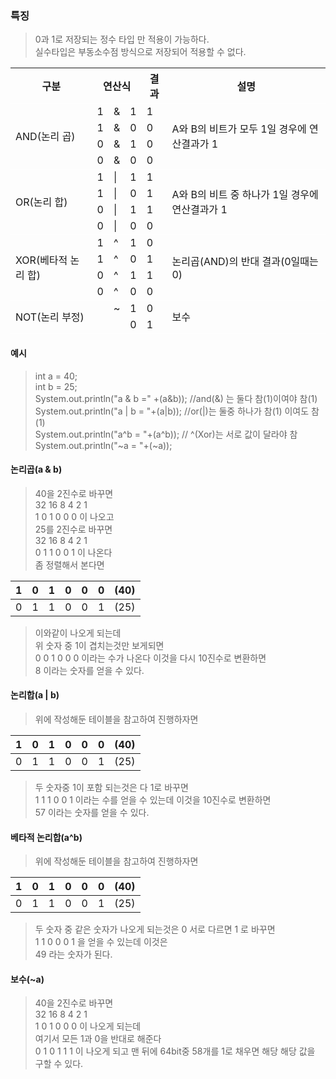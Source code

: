 ### 특징
> 0과 1로 저장되는 정수 타입 만 적용이 가능하다.  
> 실수타입은 부동소수점 방식으로 저장되어 적용할 수 없다.

<table style="border-collapse:collapse">
	<tr style="border-bottom:1px solid white">
		<th>구분</th>
		<th colspan="3">연산식</th>
		<th>결과</th>
		<th>설명</th>
	</tr>
	<tr>
		<td rowspan="4">AND(논리 곱)</td>
		<td>1</td>
		<td>&</td>
		<td>1</td>
		<td>1</td>
		<td rowspan="4">A와 B의 비트가 모두 1일 경우에 연산결과가 1</td>
	</tr>
	<tr>
		<td>1</td>
		<td>&</td>
		<td>0</td>
		<td>0</td>
	</tr>
	<tr>
		<td>0</td>
		<td>&</td>
		<td>1</td>
		<td>0</td>
	</tr>
	<tr style="border-bottom:1px solid white">
		<td>0</td>
		<td>&</td>
		<td>0</td>
		<td>0</td>
	</tr>
	<tr>
		<td rowspan="4">OR(논리 합)</td>
		<td>1</td>
		<td>|</td>
		<td>1</td>
		<td>1</td>
		<td rowspan="4">A와 B의 비트 중 하나가 1일 경우에 연산결과가 1</td>
	</tr>
	<tr>
		<td>1</td>
		<td>|</td>
		<td>0</td>
		<td>1</td>
	</tr>
	<tr>
		<td>0</td>
		<td>|</td>
		<td>1</td>
		<td>1</td>
	</tr>
	<tr  style="border-bottom:1px solid white">
		<td>0</td>
		<td>|</td>
		<td>0</td>
		<td>0</td>
	</tr>
	<tr>
		<td rowspan="4">XOR(베타적 논리 합)</td>
		<td>1</td>
		<td>^</td>
		<td>1</td>
		<td>0</td>
		<td rowspan="4">논리곱(AND)의 반대 결과(0일때는 0)</td>
	</tr>
	<tr>
		<td>1</td>
		<td>^</td>
		<td>0</td>
		<td>1</td>
	</tr>
	<tr>
		<td>0</td>
		<td>^</td>
		<td>1</td>
		<td>1</td>
	</tr>
	<tr  style="border-bottom:1px solid white">
		<td>0</td>
		<td>^</td>
		<td>0</td>
		<td>0</td>
	</tr>
	<tr>
		<td rowspan="4">NOT(논리 부정)</td>
		<td></td>
		<td>~</td>
		<td>1</td>
		<td>0</td>
		<td rowspan="4"> 보수 </td>
	</tr>
	<tr  style="border-bottom:1px solid white">
		<td> </td>
		<td></td>
		<td>0</td>
		<td>1</td>
	</tr>
</table>

#### 예시
>int a = 40;  
>int b = 25;  
>System.out.println("a & b =" +(a&b)); //and(&) 는 둘다 참(1)이여야 참(1)  
>System.out.println("a | b = "+(a|b)); //or(|)는 둘중 하나가 참(1) 이여도 참(1)  
>System.out.println("a^b = "+(a^b)); // ^(Xor)는 서로 값이 달라야 참  
>System.out.println("~a = "+(~a));

#### 논리곱(a & b)
> 40을 2진수로 바꾸면  
> 32 16 8 4 2 1  
> 1  0 1 0 0 0 이 나오고  
> 25를 2진수로 바꾸면  
> 32 16 8 4 2 1  
> 0   1   1 0 0 1 이 나온다  
>좀 정렬해서 본다면

|1|0|1|0|0|0|(40)|
|---|---|---|---|---|---|---|
|0|1|1|0|0|1|(25)|
> 이와같이 나오게 되는데  
> 위 숫자 중 1이 겹치는것만 보게되면  
> 0 0 1 0 0 0 이라는 수가 나온다 이것을 다시 10진수로 변환하면  
> 8 이라는 숫자를 얻을 수 있다.

#### 논리합(a | b)
> 위에 작성해둔 테이블을 참고하여 진행하자면  

|1|0|1|0|0|0|(40)|
|---|---|---|---|---|---|---|
|0|1|1|0|0|1|(25)|
> 두 숫자중 1이 포함 되는것은 다 1로 바꾸면  
> 1 1 1 0 0 1 이라는 수를 얻을 수 있는데 이것을 10진수로 변환하면  
> 57 이라는 숫자를 얻을 수 있다.

#### 베타적 논리합(a^b)
> 위에 작성해둔 테이블을 참고하여 진행하자면  

|1|0|1|0|0|0|(40)|
|---|---|---|---|---|---|---|
|0|1|1|0|0|1|(25)|
> 두 숫자 중 같은 숫자가 나오게 되는것은 0 서로 다르면 1 로 바꾸면  
> 1 1 0 0 0 1 을 얻을 수 있는데 이것은  
> 49 라는 숫자가 된다.

#### 보수(~a)
> 40을 2진수로 바꾸면  
> 32 16 8 4 2 1  
> 1  0 1 0 0 0 이 나오게 되는데  
> 여기서 모든 1과 0을 반대로 해준다  
> 0 1 0 1 1 1 이 나오게 되고 맨 뒤에 64bit중 58개를 1로 채우면 해당 해당 값을 구할 수 있다.